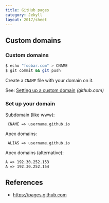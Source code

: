 ```yaml
---
title: GitHub pages
category: Jekyll
layout: 2017/sheet
---
```


## Custom domains

### Custom domains

```sh
$ echo "foobar.com" > CNAME
$ git commit && git push
```

Create a `CNAME` file with your domain on it.

See: [Setting up a custom domain](https://help.github.com/articles/quick-start-setting-up-a-custom-domain/) _(github.com)_

### Set up your domain

Subdomain (like www):

     CNAME => username.github.io

Apex domains:

     ALIAS => username.github.io

Apex domains (alternative):

    A => 192.30.252.153
    A => 192.30.252.154

## References

- <https://pages.github.com>
